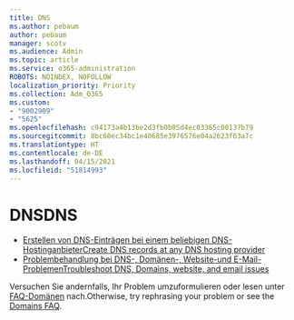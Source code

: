```yaml
---
title: DNS
ms.author: pebaum
author: pebaum
manager: scotv
ms.audience: Admin
ms.topic: article
ms.service: o365-administration
ROBOTS: NOINDEX, NOFOLLOW
localization_priority: Priority
ms.collection: Adm_O365
ms.custom:
- "9002909"
- "5625"
ms.openlocfilehash: c94173a4b13be2d3fb0b05d4ec03365c00137b79
ms.sourcegitcommit: 8bc60ec34bc1e40685e3976576e04a2623f63a7c
ms.translationtype: HT
ms.contentlocale: de-DE
ms.lasthandoff: 04/15/2021
ms.locfileid: "51814993"
---
```

# <a name="dns"></a><span data-ttu-id="212f9-102">DNS</span><span class="sxs-lookup"><span data-stu-id="212f9-102">DNS</span></span>

- [<span data-ttu-id="212f9-103">Erstellen von DNS-Einträgen bei einem beliebigen DNS-Hostinganbieter</span><span class="sxs-lookup"><span data-stu-id="212f9-103">Create DNS records at any DNS hosting provider</span></span>](https://docs.microsoft.com/microsoft-365/admin/get-help-with-domains/create-dns-records-at-any-dns-hosting-provider?view=o365-worldwide)
- [<span data-ttu-id="212f9-104">Problembehandlung bei DNS-, Domänen-, Website-und E-Mail-Problemen</span><span class="sxs-lookup"><span data-stu-id="212f9-104">Troubleshoot DNS, Domains, website, and email issues</span></span>](https://docs.microsoft.com/microsoft-365/admin/get-help-with-domains/find-and-fix-issues?view=o365-worldwide)

<span data-ttu-id="212f9-105">Versuchen Sie andernfalls, Ihr Problem umzuformulieren oder lesen unter [FAQ-Domänen](https://docs.microsoft.com/microsoft-365/admin/setup/domains-faq?view=o365-worldwide) nach.</span><span class="sxs-lookup"><span data-stu-id="212f9-105">Otherwise, try rephrasing your problem or see the [Domains FAQ](https://docs.microsoft.com/microsoft-365/admin/setup/domains-faq?view=o365-worldwide).</span></span>
